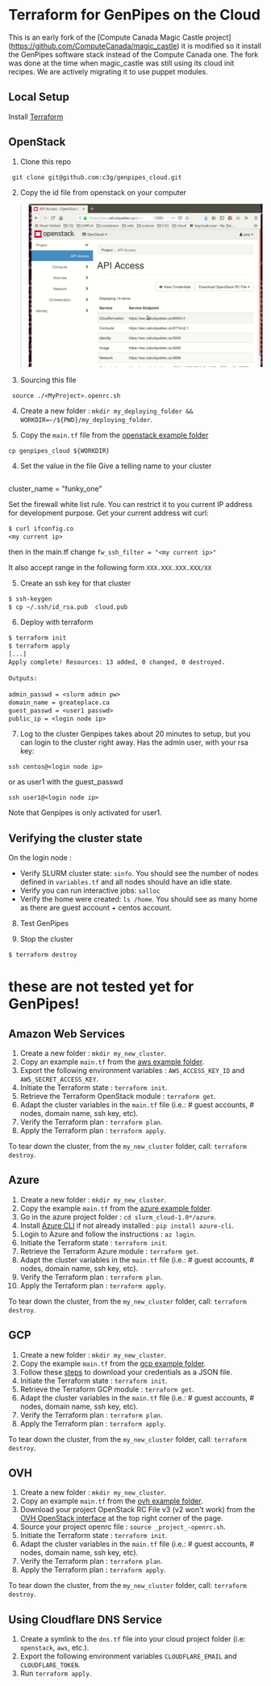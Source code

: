 # Terraform for GenPipes on the Cloud

This is an early fork of the [Compute Canada Magic Castle project] (https://github.com/ComputeCanada/magic_castle) it is modified so it install the GenPipes software stack instead of the Compute Canada one. The fork was done at the time when magic_castle was still using its cloud init recipes. We are actively migrating it to use puppet modules.



## Local Setup

Install [Terraform](https://www.terraform.io/downloads.html)

## OpenStack

1. Clone this repo
~~~
 git clone git@github.com:c3g/genpipes_cloud.git
~~~

2. Copy the id file from openstack on your computer
> <img src="./examples/figs/download_os_rcv3.gif" width="500" />
3. Sourcing this file
~~~
 source ./<MyProject>.openrc.sh
~~~

4. Create a new folder : `mkdir my_deploying_folder && WORKDIR=~/${PWD}/my_deploying_folder`.

5. Copy the `main.tf` file from the [openstack example folder](./examples/openstack/main.tf)
~~~
cp genpipes_cloud ${WORKDIR}
~~~

4. Set the value in the file
Give a telling name to your cluster

~~~
~~~
cluster_name        = "funky_one"

Set the firewall white list rule. You can restrict it to you current IP address for development purpose. Get your current address wit curl:

~~~
$ curl ifconfig.co
<my current ip>

~~~
then in the main.tf change `fw_ssh_filter = "<my current ip>"`

It also accept range in the following form `XXX.XXX.XXX.XXX/XX`

5. Create an ssh key for that cluster

```
$ ssh-keygen
$ cp ~/.ssh/id_rsa.pub  cloud.pub
```

6. Deploy with terraform

~~~
$ terraform init
$ terraform apply
[...]
Apply complete! Resources: 13 added, 0 changed, 0 destroyed.

Outputs:

admin_passwd = <slurm admin pw>
domain_name = greateplace.ca
guest_passwd = <user1 passwd>
public_ip = <login node ip>

~~~

7. Log to  the cluster
Genpipes takes about 20 minutes to setup, but you can login to the cluster right away.
Has the admin user, with your rsa key:
~~~
ssh centos@<login node ip>
~~~

or as user1 with the guest_passwd

~~~
ssh user1@<login node ip>
~~~

Note that Genpipes is only activated for user1.

## Verifying the cluster state

On the login node :
- Verify SLURM cluster state: `sinfo`. You should see the number of nodes defined in `variables.tf`
and all nodes should have an idle state.
- Verify you can run interactive jobs: `salloc`
- Verify the home were created: `ls /home`. You should see as many home as there are guest account + centos account.


8. Test GenPipes


9. Stop the cluster

~~~
$ terraform destroy
~~~





# these are not tested yet for GenPipes!

## Amazon Web Services

1. Create a new folder : `mkdir my_new_cluster`.
2. Copy an example `main.tf` from the [aws example folder](./examples/aws).
3. Export the following environment variables : `AWS_ACCESS_KEY_ID` and `AWS_SECRET_ACCESS_KEY`.
4. Initiate the Terraform state : `terraform init`.
5. Retrieve the Terraform OpenStack module : `terraform get`.
6. Adapt the cluster variables in the `main.tf` file (i.e.: # guest accounts, # nodes, domain name, ssh key, etc).
7. Verify the Terraform plan : `terraform plan`.
8. Apply the Terraform plan : `terraform apply`.

To tear down the cluster, from the `my_new_cluster` folder, call: `terraform destroy`.

## Azure

1. Create a new folder : `mkdir my_new_cluster`.
2. Copy the example `main.tf` from the [azure example folder](./examples/azure).
3. Go in the azure project folder : `cd slurm_cloud-1.0*/azure`.
4. Install [Azure CLI](https://docs.microsoft.com/en-us/cli/azure/install-azure-cli) if not already installed : `pip install azure-cli`.
5. Login to Azure and follow the instructions : `az login`.
6. Initiate the Terraform state : `terraform init`.
7. Retrieve the Terraform Azure module : `terraform get`.
8. Adapt the cluster variables in the `main.tf` file (i.e.: # guest accounts, # nodes, domain name, ssh key, etc).
9. Verify the Terraform plan : `terraform plan`.
10. Apply the Terraform plan : `terraform apply`.

To tear down the cluster, from the `my_new_cluster` folder, call: `terraform destroy`.

## GCP

1. Create a new folder : `mkdir my_new_cluster`.
2. Copy the example `main.tf` from the [gcp example folder](./examples/gcp).
3. Follow these [steps](https://www.terraform.io/docs/providers/google/index.html#authentication-json-file) to download your credentials as a JSON file.
4. Initiate the Terraform state : `terraform init`.
5. Retrieve the Terraform GCP module : `terraform get`.
6. Adapt the cluster variables in the `main.tf` file (i.e.: # guest accounts, # nodes, domain name, ssh key, etc).
7. Verify the Terraform plan : `terraform plan`.
8. Apply the Terraform plan : `terraform apply`.

To tear down the cluster, from the `my_new_cluster` folder, call: `terraform destroy`.

## OVH

1. Create a new folder : `mkdir my_new_cluster`.
2. Copy an example `main.tf` from the [ovh example folder](./examples/ovh).
3. Download your project OpenStack RC File v3 (v2 won't work) from the [OVH OpenStack interface](https://horizon.cloud.ovh.net/project/) at the top right corner of the page.
4. Source your project openrc file : `source _project_-openrc.sh`.
5. Initiate the Terraform state : `terraform init`.
6. Adapt the cluster variables in the `main.tf` file (i.e.: # guest accounts, # nodes, domain name, ssh key, etc).
7. Verify the Terraform plan : `terraform plan`.
8. Apply the Terraform plan : `terraform apply`.

To tear down the cluster, from the `my_new_cluster` folder, call: `terraform destroy`.

## Using Cloudflare DNS Service

1. Create a symlink to the `dns.tf` file into your cloud project folder (i.e: `openstack`, `aws`, etc.).
2. Export the following environment variables `CLOUDFLARE_EMAIL` and `CLOUDFLARE_TOKEN`.
3. Run `terraform apply`.
